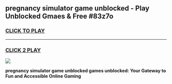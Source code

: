 
## pregnancy simulator game unblocked - Play Unblocked Gmaes & Free #83z7o
<h3>
<a href="https://news.freeplayer.one?title=pregnancy_simulator_game_unblocked&ref=03M">CLICK TO PLAY</a></h3>
<hr>

<h3>
<a href="https://news.freeplayer.one?title=pregnancy_simulator_game_unblocked&ref=03M">CLICK 2 PLAY</a>
  
</h3>

<a href="https://news.freeplayer.one?title=pregnancy_simulator_game_unblocked&ref=03M"><img src="https://clearcache.store/games.png"></a>


**pregnancy simulator game unblocked games unblocked: Your Gateway to Fun and Accessible Online Gaming**
